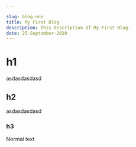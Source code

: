 ```yaml
---

slug: blog-one
title: My First Blog
description: This Description Of My First Blog.
date: 25-September-2020
---
```


# h1
asdasdasdasd
## h2
asdasdasdasd
### h3
Normal text